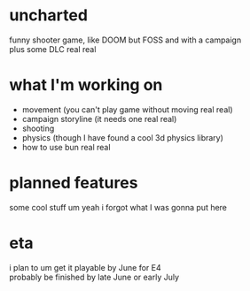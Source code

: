 # uncharted
funny shooter game, like DOOM but FOSS and with a campaign
<br>plus some DLC real real

# what I'm working on
- movement (you can't play game without moving real real)
- campaign storyline (it needs one real real)
- shooting
- physics (though I have found a cool 3d physics library)
- how to use bun real real

# planned features
some cool stuff
um
yeah i forgot what I was gonna put here
# eta
i plan to um get it playable by June for E4
<br>probably be finished by late June or early July
